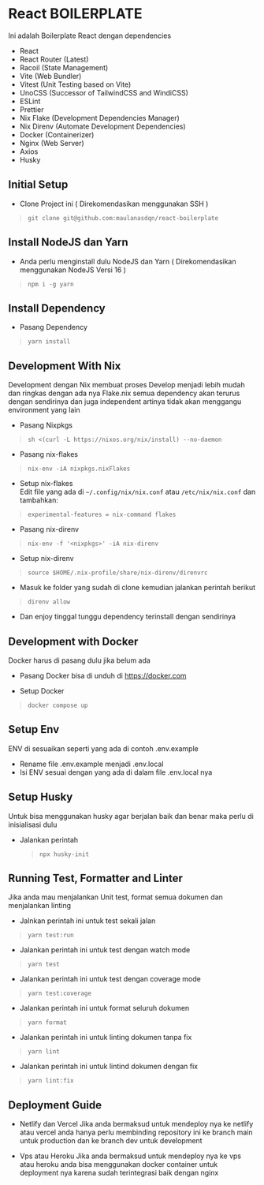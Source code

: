 # React BOILERPLATE

Ini adalah Boilerplate React dengan dependencies

- React
- React Router (Latest)
- Racoil (State Management)
- Vite (Web Bundler)
- Vitest (Unit Testing based on Vite)
- UnoCSS (Successor of TailwindCSS and WindiCSS)
- ESLint
- Prettier
- Nix Flake (Development Dependencies Manager)
- Nix Direnv (Automate Development Dependencies)
- Docker (Containerizer)
- Nginx (Web Server)
- Axios
- Husky

## Initial Setup

- Clone Project ini ( Direkomendasikan menggunakan SSH )

> `git clone git@github.com:maulanasdqn/react-boilerplate`

## Install NodeJS dan Yarn

- Anda perlu menginstall dulu NodeJS dan Yarn ( Direkomendasikan menggunakan NodeJS Versi 16 )

> `npm i -g yarn`

## Install Dependency

- Pasang Dependency

> `yarn install`

## Development With Nix

Development dengan Nix membuat proses Develop menjadi lebih mudah dan ringkas dengan ada nya Flake.nix semua dependency akan terurus dengan sendirinya dan juga independent artinya tidak akan menggangu environment yang lain

- Pasang Nixpkgs

> `sh <(curl -L https://nixos.org/nix/install) --no-daemon`

- Pasang nix-flakes

> `nix-env -iA nixpkgs.nixFlakes`

- Setup nix-flakes \
  Edit file yang ada di `~/.config/nix/nix.conf` atau `/etc/nix/nix.conf` dan tambahkan:

> `experimental-features = nix-command flakes`

- Pasang nix-direnv

> `nix-env -f '<nixpkgs>' -iA nix-direnv`

- Setup nix-direnv

> `source $HOME/.nix-profile/share/nix-direnv/direnvrc`

- Masuk ke folder yang sudah di clone kemudian jalankan perintah berikut

> `direnv allow`

- Dan enjoy tinggal tunggu dependency terinstall dengan sendirinya

## Development with Docker

Docker harus di pasang dulu jika belum ada

- Pasang Docker bisa di unduh di https://docker.com

- Setup Docker

> `docker compose up`

## Setup Env

ENV di sesuaikan seperti yang ada di contoh .env.example

- Rename file .env.example menjadi .env.local
- Isi ENV sesuai dengan yang ada di dalam file .env.local nya

## Setup Husky

Untuk bisa menggunakan husky agar berjalan baik dan benar maka perlu di inisialisasi dulu

- Jalankan perintah
  > `npx husky-init`
  
## Running Test, Formatter and Linter

Jika anda mau menjalankan Unit test, format semua dokumen dan menjalankan linting

- Jalnkan perintah ini untuk test sekali jalan
> `yarn test:run`

- Jalankan perintah ini untuk test dengan watch mode
> `yarn test`

- Jalankan perintah ini untuk test dengan coverage mode
> `yarn test:coverage`

- Jalankan perintah ini untuk format seluruh dokumen
> `yarn format`

- Jalankan perintah ini untuk linting dokumen tanpa fix
> `yarn lint`

- Jalankan perintah ini untuk lintind dokumen dengan fix
> `yarn lint:fix`

## Deployment Guide

- Netlify dan Vercel
Jika anda bermaksud untuk mendeploy nya ke netlify atau vercel anda hanya perlu membinding repository ini ke branch main untuk production dan ke branch dev untuk development

- Vps atau Heroku
Jika anda bermaksud untuk mendeploy nya ke vps atau heroku anda bisa menggunakan docker container untuk deployment nya karena sudah terintegrasi baik dengan nginx
